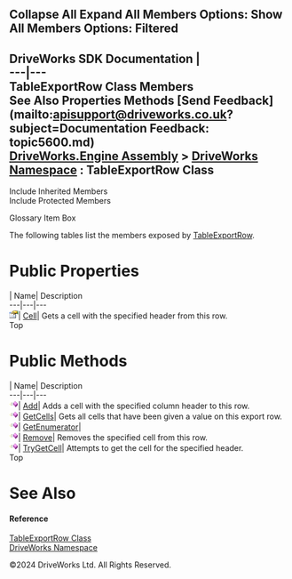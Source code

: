        

 Collapse All Expand All  Members Options: Show All  Members Options: Filtered   
---  
DriveWorks SDK Documentation  |   
---|---  
TableExportRow Class Members   
See Also Properties Methods [Send Feedback](mailto:apisupport@driveworks.co.uk?subject=Documentation Feedback: topic5600.md)  
[DriveWorks.Engine Assembly](topic2156.md) > [DriveWorks Namespace](topic2159.md) : TableExportRow Class  
---  
  
Include Inherited Members    
Include Protected Members  


Glossary Item Box

The following tables list the members exposed by [TableExportRow](topic5600.md).

# Public Properties

| Name| Description  
---|---|---  
![Public Property](dotnetimages/publicProperty.gif)| [Cell](topic5611.md)| Gets a cell with the specified header from this row.   
Top

# Public Methods

| Name| Description  
---|---|---  
![Public Method](dotnetimages/publicMethod.gif)| [Add](topic5606.md)| Adds a cell with the specified column header to this row.   
![Public Method](dotnetimages/publicMethod.gif)| [GetCells](topic5607.md)| Gets all cells that have been given a value on this export row.   
![Public Method](dotnetimages/publicMethod.gif)| [GetEnumerator](topic5608.md)|   
![Public Method](dotnetimages/publicMethod.gif)| [Remove](topic5609.md)| Removes the specified cell from this row.   
![Public Method](dotnetimages/publicMethod.gif)| [TryGetCell](topic5610.md)| Attempts to get the cell for the specified header.   
Top

# See Also

#### Reference

[TableExportRow Class](topic5600.md)   
[DriveWorks Namespace](topic2159.md)

©2024 DriveWorks Ltd. All Rights Reserved.
